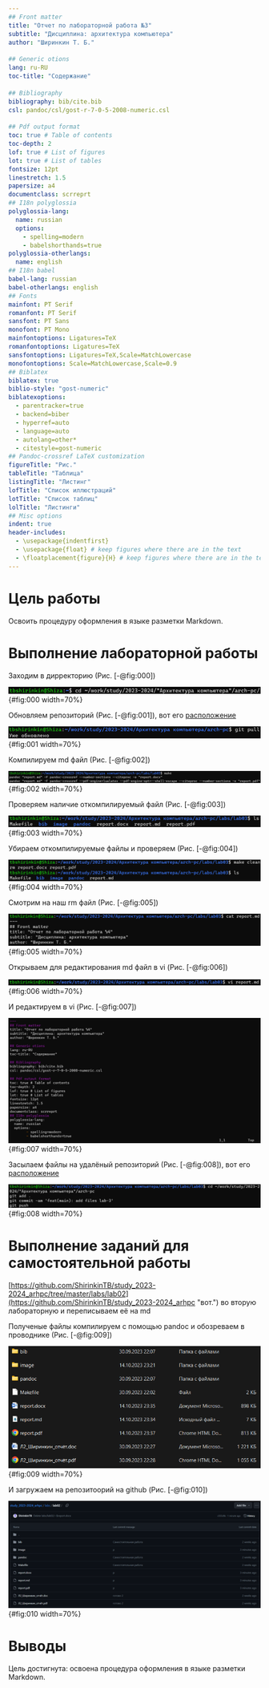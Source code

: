 ```yaml
---
## Front matter
title: "Отчет по лабораторной работа №3"
subtitle: "Дисциплина: архитектура компьютера"
author: "Ширинкин Т. Б."

## Generic otions
lang: ru-RU
toc-title: "Содержание"

## Bibliography
bibliography: bib/cite.bib
csl: pandoc/csl/gost-r-7-0-5-2008-numeric.csl

## Pdf output format
toc: true # Table of contents
toc-depth: 2
lof: true # List of figures
lot: true # List of tables
fontsize: 12pt
linestretch: 1.5
papersize: a4
documentclass: scrreprt
## I18n polyglossia
polyglossia-lang:
  name: russian
  options:
    - spelling=modern
    - babelshorthands=true
polyglossia-otherlangs:
  name: english
## I18n babel
babel-lang: russian
babel-otherlangs: english
## Fonts
mainfont: PT Serif
romanfont: PT Serif
sansfont: PT Sans
monofont: PT Mono
mainfontoptions: Ligatures=TeX
romanfontoptions: Ligatures=TeX
sansfontoptions: Ligatures=TeX,Scale=MatchLowercase
monofontoptions: Scale=MatchLowercase,Scale=0.9
## Biblatex
biblatex: true
biblio-style: "gost-numeric"
biblatexoptions:
  - parentracker=true
  - backend=biber
  - hyperref=auto
  - language=auto
  - autolang=other*
  - citestyle=gost-numeric
## Pandoc-crossref LaTeX customization
figureTitle: "Рис."
tableTitle: "Таблица"
listingTitle: "Листинг"
lofTitle: "Список иллюстраций"
lotTitle: "Список таблиц"
lolTitle: "Листинги"
## Misc options
indent: true
header-includes:
  - \usepackage{indentfirst}
  - \usepackage{float} # keep figures where there are in the text
  - \floatplacement{figure}{H} # keep figures where there are in the text
---
```


# Цель работы

Освоить процедуру оформления в языке разметки Markdown.

# Выполнение лабораторной работы

Заходим в дирректорию (Рис. [-@fig:000])

![Рис. 0 Заходим в дирректорию](image/0.png){#fig:000 width=70%}

Обновляем репозиторий (Рис. [-@fig:001]), вот его [расположение](https://github.com/ShirinkinTB/study_2023-2024_arhpc "вот.")

![Рис. 1 Обновляем репозиторий](image/1.png){#fig:001 width=70%}

Компилируем md файл (Рис. [-@fig:002])

![Рис. 2 Компилируем md файл](image/2.png){#fig:002 width=70%}

Проверяем наличие откомпилируемый файл (Рис. [-@fig:003])

![Рис. 3 Проверяем наличие откомпилируемый файл](image/3.png){#fig:003 width=70%}

Убираем откомпилируемые файлы и проверяем (Рис. [-@fig:004])

![Рис. 4 Убираем откомпилируемые файлы и проверяем](image/4.png){#fig:004 width=70%}

Смотрим на наш rm файл (Рис. [-@fig:005])

![Рис. 5 Смотрим на наш rm файл](image/5.png){#fig:005 width=70%}

Открываем для редактирования md файл в vi (Рис. [-@fig:006])

![Рис. 6 Открываем для редактирования md файл в vi](image/6.png){#fig:006 width=70%}

И редактируем в vi (Рис. [-@fig:007])

![Рис. 7 И редактируем в vi](image/7.png){#fig:007 width=70%}

Засылаем файлы на удалёный репозиторий (Рис. [-@fig:008]), вот его [расположение](https://github.com/ShirinkinTB/study_2023-2024_arhpc "вот.")

![Рис. 8 Засылаем файлы на удалёный репозиторий](image/8.png){#fig:008 width=70%}

# Выполнение заданий для самостоятельной работы

[https://github.com/ShirinkinTB/study_2023-2024_arhpc/tree/master/labs/lab02](https://github.com/ShirinkinTB/study_2023-2024_arhpc "вот.") во вторую лабораторную и переписываем её на md

Полученые файлы компилируем с помощью pandoc и обозреваем в проводнике (Рис. [-@fig:009])

![Рис. 9 Обозреваем полученые файлы в проводнике](image/9.png){#fig:009 width=70%}

И загружаем на репозитоорий на github (Рис. [-@fig:010])

![Рис. 10 Загружаем на репозитоорий на github](image/10.png){#fig:010 width=70%}

# Выводы

Цель достигнута: освоена процедура оформления в языке разметки Markdown.